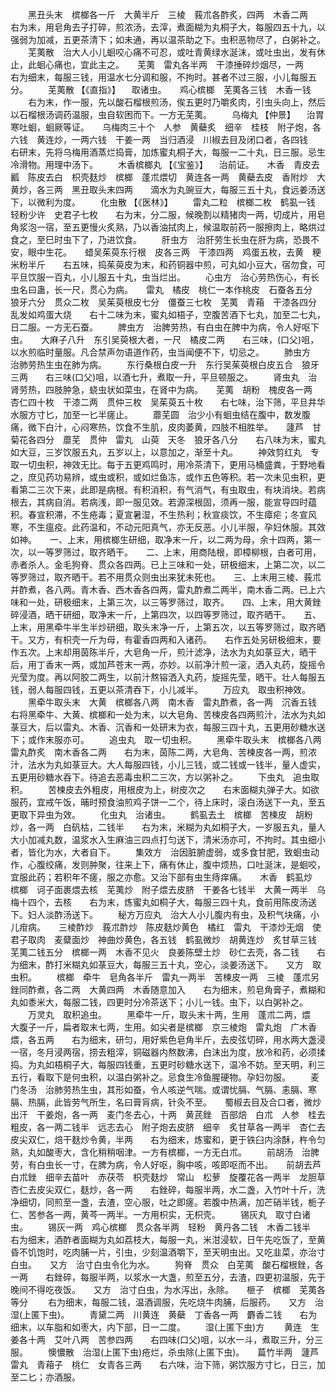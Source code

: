 <!-- { "loadSidebar": true } -->
　　黑丑头末　槟榔各一斤　大黄半斤　三棱　莪朮各酢炙，四两　木香二两　　右为末，用皂角去子打碎，煎浓汤，去滓，煮面糊为丸桐子大，每服四五十九，以强弱为加减，五更茶清下；如未通，再以温茶助之下。虫积恶物尽了，白粥补之。
　　芜荑散　治大人小儿蛔咬心痛不可忍，或吐青黄绿水涎沫，或吐虫出，发有休止，此蛔心痛也，宜此主之。　　芜荑　雷丸各半两　干漆捶碎炒烟尽，一两　　右为细末，每服三钱，用温水七分调和服，不拘时。甚者不过三服，小儿每服五分。
　　芜荑散 【《直指》】 　取诸虫。　　鸡心槟榔　芜荑各三钱　木香一钱
　　右为末，作一服，先以酸石榴根煎汤，俟五更时乃嚼炙肉，引虫头向上，然后以石榴根汤调药温服，虫自软困而下。一方无芜荑。
　　乌梅丸 【仲景】 　治胃寒吐蛔，蛔厥等证。　　乌梅肉三十个　人参　黄蘗炙　细辛　桂枝　附子炮，各六钱　黄连炒，一两六钱　干姜一两　当归酒浸　川椒去目及闭口者，各四钱　　右研末，先将乌梅用酒蒸烂捣膏，加炼蜜丸桐子大，每服一二十丸，日三服。忌生冷滑物。用理中汤下。
　　木香槟榔丸 【《宝鉴》】 　治前证。　　木香　青皮去瓤　陈皮去白　枳壳麸炒　槟榔　蓬朮煨切　黄连各一两　黄蘗去皮　香附炒　大黄炒，各三两　黑丑取头末四两　　滴水为丸豌豆大，每服三五十丸，食远姜汤送下，以微利为度。
　　化虫散 【《医林》】
　　雷丸二粒　槟榔二枚　鹤虱一钱　轻粉少许　史君子七枚　　右为末，分二服，候晚割以精猪肉一两，切成片，用皂角浆泡一宿，至五更慢火炙熟，乃以香油拭肉上，候温取前药一服擦肉上，略烘过食之，至巳时虫下了，乃进饮食。
　　肝虫方　治肝劳生长虫在肝为病，恐畏不安，眼中生花。　　蜡吴茱萸东行根　皮各三两　干漆四两　鸡蛋五枚，去黄　粳米粉半斤　　右五味，捣茱萸皮为末，和药铜器中煎，可丸如小豆大，宿勿食，可平旦饮服一百丸，小儿服五十丸，虫当烂出。
　　心虫方　治心劳热伤心，有长虫名曰蛊，长一尺，贯心为病。　　雷丸　橘皮　桃仁一本作桃皮　石蚕各五分　狼牙六分　贯众二枚　吴茱萸根皮七分　僵蚕三七枚　芜荑　青葙　干漆各四分　乱发如鸡蛋大烧　　右十二味为末，蜜丸如梧子，空腹苦酒下七丸，加至二七丸，日二服。一方无石蚕。
　　脾虫方　治脾劳热，有白虫在脾中为病，令人好呕下虫。　　大麻子八升　东引吴萸根大者，一尺　橘皮二两　　右三味，(口父)咀，以水煎临时量服。凡合禁声勿语道作药，虫当闻便不下，切忌之。
　　肺虫方　治肺劳热生虫在肺为病。
　　东行桑根白皮一升　东行吴茱萸根白皮五合　狼牙三两　　右三味(口父)咀，以酒七升，煮取一升，平旦顿服之。
　　肾虫丸　治肾劳热，四肢肿急，蛲虫状如菜虫，在肾中为病。　　芜荑　胡粉　槐皮各一两　杏仁四十枚　干漆二两　贯仲三枚　吴茱萸五十枚　　右七味，治下筛，平旦井华水服方寸匕，加至一匕半瘥止。
　　蘼芜圆　治少小有蛔虫结在腹中，数发腹痛，微下白汁，心闷寒热，饮食不生肌，皮肉萎黄，四肢不相胜举。　　蘧芦　甘菊花各四分　蘼芜　贯仲　雷丸　山萸　天冬　狼牙各八分　　右八味为末，蜜丸如大豆，三岁饮服五丸，五岁以上，以意加之，渐至十丸。
　　神效剪红丸　专取一切虫积，神效无比。每于五更鸡鸣时，用冷茶清下，更用马桶盛粪，于野地看之，庶见药功易辨，或虫或积，或如烂鱼冻，或作五色等积。若一次未见虫积，更看第二三次下来，此即是病根。有积消积，有气消气，有虫取虫，有块消块。若病根去，其病自消。若病浅，即一服见效。若源深根固，须再一服，能宣导四时蕴积。春宣积滞，不生疮毒；夏宣暑湿，不生热利；秋宣痰饮，不生瘴疟；冬宣风寒，不生瘟疫。此药温和，不动元阳真气，亦无反恶。小儿半服，孕妇休服。其效如神。　　一、上末，用槟榔生研细，取净末一斤，以二两为母，余十四两，第一次，以一等罗筛过，取齐晒干。　　二、上末，用商陆根，即樟柳根，白者可用，赤者杀人。金毛狗脊、贯众各四两。已上三味和一处，研极细末，上第二次，以二等罗筛过，取齐晒干。若不用贯众则虫出来犹未死也。　　三、上末用三棱、莪朮并酢煮，各八两。青木香、西木香各四两，雷丸酢煮二两半，南木香二两。已上六味和一处，研极细末，上第三次，以三等罗筛过，取齐。　　四、上末，用大黄銼碎浸酒，晒干研细，取净末一斤，上第四次，以四等罗筛过，取齐晒干。　　五、上末，用黑牵牛半生半炒研细，取头末净一斤，上第五次，以五等罗筛过，取齐晒干。又方，有枳壳一斤为母，有霍香四两和入诸药。　　右作五处另研极细末，要作五次。上末却用茵陈半斤，大皂角一斤，煎汁滤净，法水为丸如菉豆大，晒干后，用丁香末一两，或加芦苍末一两，亦妙。以前净汁煎一滚，洒入丸药，旋摇令光莹为度。再以阿胶二两生，以前汁熬镕洒入丸药，旋摇先莹，晒干。壮人每服五钱，弱人每服四钱，五更以茶清吞下，小儿减半。
　　万应丸　取虫积神效。
　　黑牵牛取头末　大黄　槟榔各八两　南木香　雷丸酢煮，各一两　沉香五钱　　右将黑牵牛、大黄、槟榔和一处为末，以大皂角、苦楝皮各四两煎汁，法水为丸如菉豆大，后以雷丸、木香、沉香和一处研末为衣，每服三四十丸，五更用砂糖水送下；或作末服亦可。
　　追虫丸　取一切虫积。
　　黑牵牛取头末　槟榔各八两　雷丸酢炙　南木香各二两　　右为末，茵陈二两，大皂角、苦楝皮各一两，煎浓汁，法水为丸如菉豆大。大人每服四钱，小儿三钱，或二钱或一钱半，量人虚实，五更用砂糖水吞下。待追去恶毒虫积二三次，方以粥补之。
　　下虫丸　追虫取积。
　　苦楝皮去外粗皮，用根皮为上，树皮次之　　右末面糊丸弹子大。如欲服药，宜戒午饭，晡时预食油煎鸡子饼一二个，待上床时，滚白汤送下一丸，至五更取下异虫为效。
　　化虫丸　治诸虫。
　　鹤虱去土　槟榔　苦楝皮　胡粉炒，各一两　白矾枯，二钱半　　右为末，米糊为丸如桐子大，一岁服五丸，量人大小加减丸数，温浆水入生麻油三四点打匀送下，清米汤亦可，不拘时。其虫细小者，皆化为水，大者自下。
　　集效方　治因脏腑虚弱，或多食甘肥，致蛔虫动作，心腹绞痛，发则肿聚，往来上下，痛有休止，腹中烦热，口吐涎沫，是蛔咬，宜服此药；若积年不瘥，服之亦愈。又治下部有虫生痔痒痛。　　木香　鹤虱炒　槟榔　诃子面裹煨去核　芜荑炒　附子煨去皮脐　干姜各七钱半　大黄一两半　乌梅十四个，去核　　右为末，炼蜜丸如桐子大，每服三四十丸，食前用陈皮汤送下。妇人淡酢汤送下。
　　秘方万应丸　治大人小儿腹内有虫，及积气块痛，小儿疳病。　　三棱酢炒　莪朮酢炒　陈皮麸炒黄色　橘红　雷丸　干漆炒无烟　使君子取肉　麦糵面炒　神曲炒黄色，各五钱　鹤虱微炒　胡黄连炒　炙甘草三钱　芜荑二钱五分　槟榔一两　木香不见火　良姜陈壁土炒　砂仁去壳，各二钱　　右为细末，酢打米糊丸如菉豆大，每服三五十丸，空心，淡姜汤送下。　　又方　取虫积。
　　槟榔　牵牛　皂角各半斤　雷丸一两半　苦楝皮一两　三棱　蓬朮另銼同酢煮，各二两　大黄四两　木香随意加入　　右为细末，煎皂角膏子，煮糊和丸如黍米大，每服二钱，四更时分冷茶送下；小儿一钱。虫下，以白粥补之。
　　万灵丸　取积追虫。
　　黑牵牛一斤，取头末十两，生用　蓬朮二两，煨　大腹子一斤，扁者取末七两，生用。如尖者是槟榔　京三棱炮　雷丸炮　广木香煨，各五两　　右为细末，研匀，用好紫色皂角半斤，去皮弦切碎，用水两大盏浸一宿，冬月浸两宿，捞去粗滓，铜磁器内熬数沸，白沫出为度，放冷和药，必须揉捣。为丸如梧桐子大，每服四钱重，五更时砂糖水送下，温冷不妨。至天明，利三五行，看取下是何虫积，以温白粥补之。忌食生冷鱼腥硬物。孕妇勿服。
　　麦门冬汤　治肺劳热生虫，其形如蚕，令人咳逆气喘。或谓忧膈、气膈、恚膈、寒膈、热膈，此皆劳气所生，名曰膏肓病，针灸不至。　　蜀椒去目及合口者，微炒出汗　干姜炮，各一两　麦门冬去心，十两　黄芪銼　百部焙　白朮　人参　桂去粗皮，各一两二钱半　远志去心　附子炮去皮脐　细辛　炙甘草各一两半　杏仁去皮尖双仁，焙干麸炒令黄，半两　　右为细末，炼蜜和，更于铁臼内涂酥，杵令匀熟，丸如酸枣大，含化稍稍咽津。一方有槟榔，一方无白朮。
　　前胡汤　治脾劳，有白虫长一寸，在脾为病，令人好呕，胸中咳，咳即呕而不出。　　前胡去芦　白朮銼　细辛去苗叶　赤茯苓　枳壳麸炒　常山　松萝　旋覆花各一两半　龙胆草　杏仁去皮尖双仁，麸炒，各一两　　右銼碎，每服半两，水二盏，入竹叶十斤，洗净细切，同煎至一盏，去渣，空心服，吐之即瘥。若腹中热满，加芒硝半钱，栀子仁、苦参各一两，黄芩一两半。一方用枳实，无枳壳。
　　锡灰丸　取寸白诸虫。
　　锡灰一两　鸡心槟榔　贯众各半两　轻粉　黄丹各二钱　木香二钱半　　右为细末，酒酢者面糊为丸如荔枝大，每服一丸，米泔浸软，日午先吃饭了，至黄昏不饥饱时，吃肉脯一片，引虫，少刻温酒嚼下，至天明虫出。又吃韭菜，亦治寸白虫。　　又方　治寸白虫令化为水。
　　狗脊　贯众　白芜荑　酸石榴根銼，各一两　　右銼碎，每服半两，以浆水一大盏，煎至五分，去渣，四更初温服，先于晚间不得吃夜饭。　　又方　治寸白虫，为水泻出，永除。　　榧子　槟榔　芜荑各等分
　　右为细末，每服二钱，温酒调服，先吃烧牛肉脯，后服药。　　又方　治湿(上匿下虫)。
　　青黛二两　川黄连　黄蘗　丁香各一两　麝香二钱　　右为细末，以车脂和如枣大，内下部，日一二度。
　　湿(上匿下虫)方
　　黄连　生姜各十两　艾叶八两　苦参四两　　右四味(口父)咀，以水一斗，煮取三升，分三服。
　　懊憹散　治湿(上匿下虫)疮烂，杀虫除(上匿下虫)。　　萹竹半两　蘧芦　雷丸　青葙子　桃仁　女青各三两　　右六味，治下筛，粥饮服方寸匕，日三，加至二匕；亦酒服。
